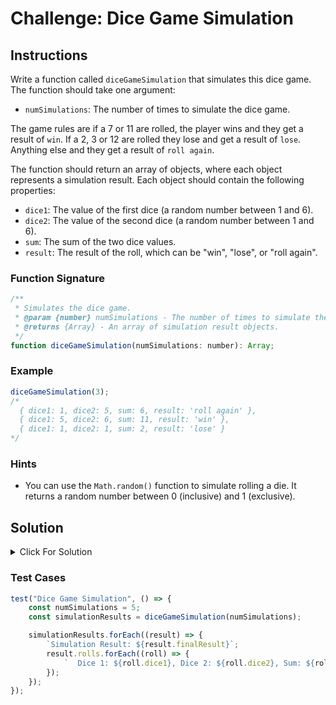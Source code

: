 # Challenge: Dice Game Simulation

## Instructions

Write a function called `diceGameSimulation` that simulates this dice game. The function should take one argument:

- `numSimulations`: The number of times to simulate the dice game.

The game rules are if a 7 or 11 are rolled, the player wins and they get a result of `win`. If a 2, 3 or 12 are rolled they lose and get a result of `lose`. Anything else and they get a result of `roll again`.

The function should return an array of objects, where each object represents a simulation result. Each object should contain the following properties:

- `dice1`: The value of the first dice (a random number between 1 and 6).
- `dice2`: The value of the second dice (a random number between 1 and 6).
- `sum`: The sum of the two dice values.
- `result`: The result of the roll, which can be "win", "lose", or "roll again".

### Function Signature

```js
/**
 * Simulates the dice game.
 * @param {number} numSimulations - The number of times to simulate the dice game.
 * @returns {Array} - An array of simulation result objects.
 */
function diceGameSimulation(numSimulations: number): Array;
```

### Example

```js
diceGameSimulation(3);
/*
  { dice1: 1, dice2: 5, sum: 6, result: 'roll again' },
  { dice1: 5, dice2: 6, sum: 11, result: 'win' },
  { dice1: 1, dice2: 1, sum: 2, result: 'lose' }
*/
```

### Hints

- You can use the `Math.random()` function to simulate rolling a die. It returns a random number between 0 (inclusive) and 1 (exclusive).

## Solution

<details>
  <summary>Click For Solution</summary>

```js
function rollDice() {
	return Math.floor(Math.random() * 6) + 1;
}

function diceGameSimulation(numSimulations) {
	const results = [];

	for (let i = 0; i < numSimulations; i++) {
		const dice1 = rollDice();
		const dice2 = rollDice();
		const sum = dice1 + dice2;

		let result = "";
		if (sum === 7 || sum === 11) {
			result = "win";
		} else if (sum === 2 || sum === 3 || sum === 12) {
			result = "lose";
		} else {
			result = "roll again";
		}

		results.push({ dice1, dice2, sum, result });
	}

	return results;
}

module.exports = diceGameSimulation;
```

### Explanation

- The `rollDice` function simulates rolling a single die. It uses `Math.random()` to generate a random decimal between 0 (inclusive) and 1 (exclusive), multiplies it by 6, rounds down, and adds 1 to get a random number between 1 and 6.
- The `diceGameSimulation` function simulates the dice game for the specified number of simulations. It uses the `rollDice` function to generate random dice values and calculates the sum of the two dice.
- Depending on the sum, the `result` property is determined according to the game rules.
- The results of each simulation are stored in an array of objects.
- The module exports the `diceGameSimulation` function to make it accessible in other files.

</details>

### Test Cases

```js
test("Dice Game Simulation", () => {
	const numSimulations = 5;
	const simulationResults = diceGameSimulation(numSimulations);

	simulationResults.forEach((result) => {
		`Simulation Result: ${result.finalResult}`;
		result.rolls.forEach((roll) => {
			`  Dice 1: ${roll.dice1}, Dice 2: ${roll.dice2}, Sum: ${roll.sum}, Result: ${roll.result}`;
		});
	});
});
```
